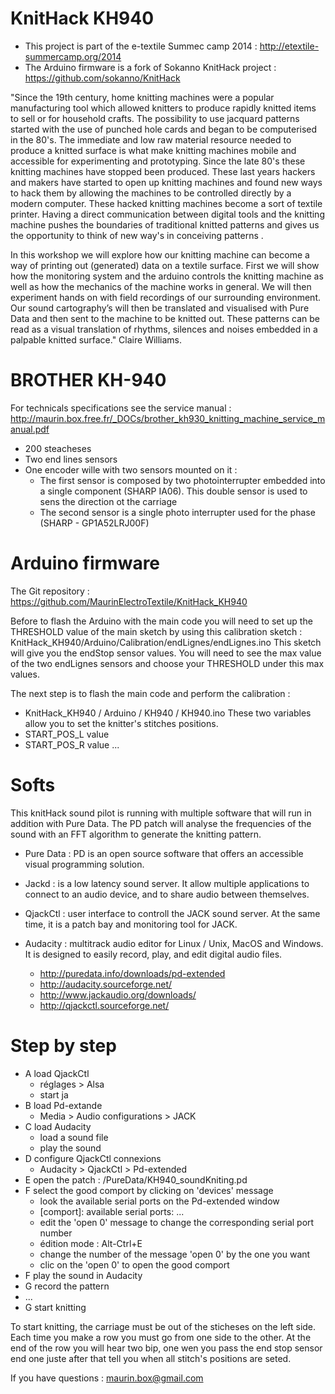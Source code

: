 KnitHack KH940
=========

- This project is part of the e-textile Summec camp 2014 : http://etextile-summercamp.org/2014
- The Arduino firmware is a fork of Sokanno KnitHack project : https://github.com/sokanno/KnitHack

"Since the 19th century, home knitting machines were a popular manufacturing tool which allowed knitters to produce rapidly knitted items to sell or for household crafts.  The possibility to use jacquard patterns started with the use of punched hole cards and began to be computerised in the 80's. The immediate and low raw material resource needed to produce a knitted surface is what make knitting machines mobile and accessible for experimenting and prototyping. Since the late 80's these knitting machines have stopped been produced.
These last years hackers and makers have started to open up knitting machines and found new ways to hack them by allowing the machines to be controlled directly by a modern computer. These hacked knitting machines become a sort of textile printer. Having a direct communication between digital tools and the knitting machine pushes the boundaries of traditional knitted patterns and gives us the opportunity to think of new way's in conceiving patterns . 

In this workshop we will explore how our knitting machine can become a way of printing out (generated) data on a textile surface.
First we will show how the monitoring system and the arduino controls the knitting machine as well as how the mechanics of the machine works in general.
We will then experiment hands on with field recordings of our surrounding environment. Our sound cartography’s will then be translated and visualised with Pure Data and then sent to the machine to be knitted out. These patterns can be read as a visual translation of rhythms, silences and noises embedded in a palpable knitted surface." Claire Williams.
        

BROTHER KH-940
=========

For technicals specifications see the service manual : http://maurin.box.free.fr/_DOCs/brother_kh930_knitting_machine_service_manual.pdf
- 200 steacheses
- Two end lines sensors
- One encoder wille with two sensors mounted on it :
  - The first sensor is composed by two photointerrupter embedded into a single component (SHARP IA06). This double sensor is used to sens the direction ot the carriage
  - The second sensor is a single photo interrupter used for the phase (SHARP - GP1A52LRJ00F)

Arduino firmware
=========

The Git repository : https://github.com/MaurinElectroTextile/KnitHack_KH940

Before to flash the Arduino with the main code you will need to set up the THRESHOLD value of the main sketch by using this calibration sketch : KnitHack_KH940/Arduino/Calibration/endLignes/endLignes.ino
This sketch will give you the endStop sensor values. You will need to see the max value of the two endLignes sensors and choose your THRESHOLD under this max values.


The next step is to flash the main code and perform the calibration :
- KnitHack_KH940 / Arduino / KH940 / KH940.ino
These two variables allow you to set the knitter's stitches positions.
- START_POS_L value 
- START_POS_R value
...


Softs
=========

This knitHack sound pilot is running with multiple software that will run in addition with Pure Data. The PD patch will analyse the frequencies of the sound with an FFT algorithm to generate the knitting pattern.

- Pure Data : PD is an open source software that offers an accessible visual programming solution.
- Jackd : is a low latency sound server. It allow multiple applications to connect to an audio device, and to share audio between themselves.
- QjackCtl : user interface to controll the JACK sound server. At the same time, it is a patch bay and monitoring tool for JACK.
- Audacity : multitrack audio editor for Linux / Unix, MacOS and Windows. It is designed to easily record, play, and edit digital audio files.

  - http://puredata.info/downloads/pd-extended
  - http://audacity.sourceforge.net/
  - http://www.jackaudio.org/downloads/
  - http://qjackctl.sourceforge.net/

Step by step 
=========

- A load QjackCtl
  - réglages > Alsa
  - start ja      
- B load Pd-extande
  - Media > Audio configurations > JACK
- C load Audacity
  - load a sound file
  - play the sound
- D configure QjackCtl connexions
  - Audacity > QjackCtl > Pd-extended
- E open the patch : /PureData/KH940_soundKniting.pd
- F select the good comport by clicking on 'devices' message
  - look the available serial ports on the Pd-extended window
  - [comport]: available serial ports: ...
  - edit the 'open 0' message to change the corresponding serial port number
  - édition mode : Alt-Ctrl+E
  - change the number of the message 'open 0' by the one you want
  - clic on the 'open 0' to open the good comport
- F play the sound in Audacity
- G record the pattern
- ...
- G start knitting

To start knitting, the carriage must be out of the sticheses on the left side.
Each time you make a row you must go from one side to the other.
At the end of the row you will hear two bip, one wen you pass the end stop sensor end one juste after that tell you when all stitch's positions are seted.

If you have questions : maurin.box@gmail.com
